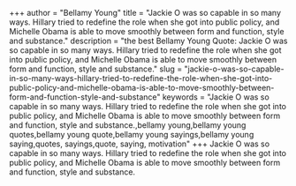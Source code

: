 +++
author = "Bellamy Young"
title = "Jackie O was so capable in so many ways. Hillary tried to redefine the role when she got into public policy, and Michelle Obama is able to move smoothly between form and function, style and substance."
description = "the best Bellamy Young Quote: Jackie O was so capable in so many ways. Hillary tried to redefine the role when she got into public policy, and Michelle Obama is able to move smoothly between form and function, style and substance."
slug = "jackie-o-was-so-capable-in-so-many-ways-hillary-tried-to-redefine-the-role-when-she-got-into-public-policy-and-michelle-obama-is-able-to-move-smoothly-between-form-and-function-style-and-substance"
keywords = "Jackie O was so capable in so many ways. Hillary tried to redefine the role when she got into public policy, and Michelle Obama is able to move smoothly between form and function, style and substance.,bellamy young,bellamy young quotes,bellamy young quote,bellamy young sayings,bellamy young saying,quotes, sayings,quote, saying, motivation"
+++
Jackie O was so capable in so many ways. Hillary tried to redefine the role when she got into public policy, and Michelle Obama is able to move smoothly between form and function, style and substance.
